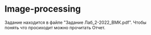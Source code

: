 # Image-processing

Задание находится в файле "Задание Лаб_2-2022_ВМК.pdf".
Чтобы понять что просиходит можно прочитать Отчет.
